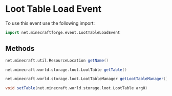 # Loot Table Load Event

To use this event use the following import:
```groovy
import net.minecraftforge.event.LootTableLoadEvent
```

## Methods
```groovy
net.minecraft.util.ResourceLocation getName()
```

```groovy
net.minecraft.world.storage.loot.LootTable getTable()
```

```groovy
net.minecraft.world.storage.loot.LootTableManager getLootTableManager()
```

```groovy
void setTable(net.minecraft.world.storage.loot.LootTable arg0)
```
